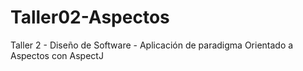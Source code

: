 # Taller02-Aspectos
Taller 2 - Diseño de Software - Aplicación de paradigma Orientado a Aspectos con AspectJ
 
